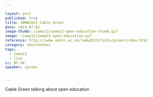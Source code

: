 ```yaml
---

layout: post
published: true
title: IWMW2013 Cable Green
date: 2013-07-02
image-thumb: /iwmw13/iwmw13-open-education-thumb.gif
image: /iwmw13/iwmw13-open-education.gif
reference: http://iwmw.ukoln.ac.uk/iwmw2013/talks/green/index.html
category: sketchnotes
tags:
  - iwmw13
  - live
cc: BY-SA
speaker: cgreen


---
```


Cable Green talking about open education
